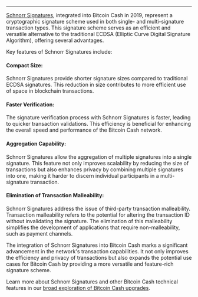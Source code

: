 ---
[Schnorr Signatures](https://upgradespecs.bitcoincashnode.org/2019-05-15-schnorr/), integrated into Bitcoin Cash in 2019, represent a cryptographic signature scheme used in both single- and multi-signature transaction types. This signature scheme serves as an efficient and versatile alternative to the traditional ECDSA (Elliptic Curve Digital Signature Algorithm), offering several advantages.

Key features of Schnorr Signatures include:

#### Compact Size: 

Schnorr Signatures provide shorter signature sizes compared to traditional ECDSA signatures. This reduction in size contributes to more efficient use of space in blockchain transactions.

#### Faster Verification: 

The signature verification process with Schnorr Signatures is faster, leading to quicker transaction validations. This efficiency is beneficial for enhancing the overall speed and performance of the Bitcoin Cash network.

#### Aggregation Capability: 

Schnorr Signatures allow the aggregation of multiple signatures into a single signature. This feature not only improves scalability by reducing the size of transactions but also enhances privacy by combining multiple signatures into one, making it harder to discern individual participants in a multi-signature transaction.

#### Elimination of Transaction Malleability: 

Schnorr Signatures address the issue of third-party transaction malleability. Transaction malleability refers to the potential for altering the transaction ID without invalidating the signature. The elimination of this malleability simplifies the development of applications that require non-malleability, such as payment channels.

The integration of Schnorr Signatures into Bitcoin Cash marks a significant advancement in the network's transaction capabilities. It not only improves the efficiency and privacy of transactions but also expands the potential use cases for Bitcoin Cash by providing a more versatile and feature-rich signature scheme.

Learn more about Schnorr Signatures and other Bitcoin Cash technical features in our [broad exploration of Bitcoin Cash upgrades](https://bchfaq.com/what-is-the-difference-between-bitcoin-and-bitcoin-cash-part-4/#bitcoin-cash-upgrades).